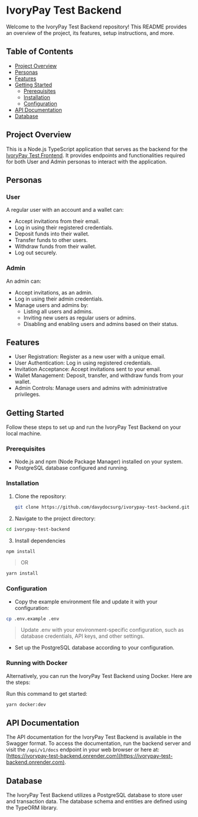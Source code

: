 # IvoryPay Test Backend

Welcome to the IvoryPay Test Backend repository! This README provides an overview of the project, its features, setup instructions, and more.

## Table of Contents

-   [Project Overview](#project-overview)
-   [Personas](#personas)
-   [Features](#features)
-   [Getting Started](#getting-started)
    -   [Prerequisites](#prerequisites)
    -   [Installation](#installation)
    -   [Configuration](#configuration)
-   [API Documentation](#api-documentation)
-   [Database](#database)

## Project Overview

This is a Node.js TypeScript application that serves as the backend for the [IvoryPay Test Frontend](https://github.com/davydocsurg/ivorypay-test-frontend). It provides endpoints and functionalities required for both User and Admin personas to interact with the application.

## Personas

### User

A regular user with an account and a wallet can:

-   Accept invitations from their email.
-   Log in using their registered credentials.
-   Deposit funds into their wallet.
-   Transfer funds to other users.
-   Withdraw funds from their wallet.
-   Log out securely.

### Admin

An admin can:

-   Accept invitations, as an admin.
-   Log in using their admin credentials.
-   Manage users and admins by:
    -   Listing all users and admins.
    -   Inviting new users as regular users or admins.
    -   Disabling and enabling users and admins based on their status.

## Features

-   User Registration: Register as a new user with a unique email.
-   User Authentication: Log in using registered credentials.
-   Invitation Acceptance: Accept invitations sent to your email.
-   Wallet Management: Deposit, transfer, and withdraw funds from your wallet.
-   Admin Controls: Manage users and admins with administrative privileges.

## Getting Started

Follow these steps to set up and run the IvoryPay Test Backend on your local machine.

### Prerequisites

-   Node.js and npm (Node Package Manager) installed on your system.
-   PostgreSQL database configured and running.

### Installation

1. Clone the repository:

    ```bash
    git clone https://github.com/davydocsurg/ivorypay-test-backend.git
    ```

2. Navigate to the project directory:

```bash
cd ivorypay-test-backend
```

3. Install dependencies

```bash
npm install
```

> OR

```bash
yarn install
```

### Configuration

-   Copy the example environment file and update it with your configuration:

```bash
cp .env.example .env
```

> Update .env with your environment-specific configuration, such as database credentials, API keys, and other settings.

-   Set up the PostgreSQL database according to your configuration.

### Running with Docker

Alternatively, you can run the IvoryPay Test Backend using Docker. Here are the steps:

Run this command to get started:

```bash
yarn docker:dev
```

## API Documentation

The API documentation for the IvoryPay Test Backend is available in the Swagger format. To access the documentation, run the backend server and visit the `/api/v1/docs` endpoint in your web browser or here at: [https://ivorypay-test-backend.onrender.com](https://ivorypay-test-backend.onrender.com).

## Database

The IvoryPay Test Backend utilizes a PostgreSQL database to store user and transaction data. The database schema and entities are defined using the TypeORM library.

